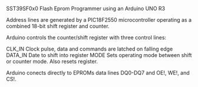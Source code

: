 SST39SF0x0 Flash Eprom Programmer using an Arduino UNO R3

Address lines are generated by a PIC18F2550 microcontroller operating as a combined 18-bit shift register and counter.

Arduino controls the counter/shift register with three control lines:

  CLK_IN    Clock pulse, data and commands are latched on falling edge
  DATA_IN   Date to shift into register 
  MODE      Sets operating mode between shift or counter mode. Also resets register.

Arduino conects directly to EPROMs data lines DQ0-DQ7 and OE!, WE!, and CS!.
